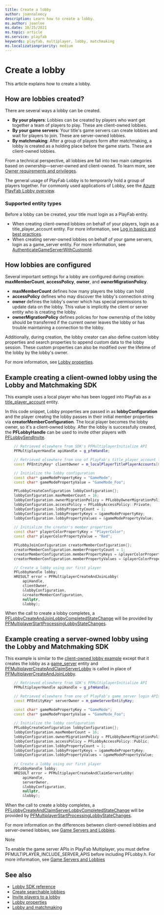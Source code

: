 ```yaml
---
title: Create a lobby
author: joannaleecy
description: Learn how to create a lobby.
ms.author: joanlee
ms.date: 10/25/2021
ms.topic: article
ms.service: playfab
keywords: playfab, multiplayer, lobby, matchmaking
ms.localizationpriority: medium
---
```


# Create a lobby

This article explains how to create a lobby. 

## How are lobbies created?

There are several ways a lobby can be created.

* **By your players**: Lobbies can be created by players who want get together a team of players to play. These are client-owned lobbies.
* **By your game servers**: Your title's game servers can create lobbies and wait for players to join. These are server-owned lobbies.
* **By matchmaking**: After a group of players form after matchmaking, a lobby is created as a holding place before the game starts. These are client-owned lobbies.

From a technical perspective, all lobbies are fall into two main categories based on ownership&mdash;server-owned and client-owned. To learn more, see [Owner requirements and privileges](owner-requirements-and-privileges.md).

The general usage of PlayFab Lobby is to temporarily hold a group of players together. For commonly used applications of Lobby, see the [Azure PlayFab Lobby overview](index.md).

### Supported entity types

Before a lobby can be created, your title must login as a PlayFab entity.

* When creating client-owned lobbies on behalf of your players, login as a title_player_account entity. For more information, see [Log in basics and best practices](../../authentication/login/login-basics-best-practices.md).
* When creating server-owned lobbies on behalf of your game servers, login as a game_server entity. For more information, see [AuthenticateGameServerWithCustomId](/rest/api/playfab/authentication/authentication/authenticate-game-server-with-custom-id).

## How lobbies are configured

Several important settings for a lobby are configured during creation: __maxMemberCount__, __accessPolicy__, __owner__, and __ownerMigrationPolicy__.

* __maxMemberCount__ defines how many players the lobby can hold
* __accessPolicy__ defines who may discover the lobby's connection string
* __owner__ defines the lobby's owner which has special permissions to update data on the lobby. This value is implicitly the client or server entity who is creating the lobby.
* __ownerMigrationPolicy__ defines policies for how ownership of the lobby should be transferred if the current owner leaves the lobby or has trouble maintaining a connection to the lobby.

Additionally, during creation, the lobby creator can also define custom lobby properties and search properties to append custom data to the lobby session. These custom properties can also be modified over the lifetime of the lobby by the lobby's owner.

For more information, see [Lobby properties](lobby-properties.md).

## Example creating a client-owned lobby using the Lobby and Matchmaking SDK

This example uses a local player who has been logged into PlayFab as a [title_player_account](../../data/entities/available-built-in-entity-types.md) entity.

In this code snippet, Lobby properties are passed in as __lobbyConfiguration__ and the player creating the lobby passes in their initial member properties via __creatorMemberConfiguration__. The local player becomes the lobby owner, so it's a client-owned lobby. After the lobby is successfully created, the __PFLobbyHandle__ can be used to invite other players with [PFLobbySendInvite](playfabmultiplayerreference-cpp/pflobby/functions/pflobbysendinvite.md).

```cpp
    // Retrieved elsewhere from SDK's PFMultiplayerInitialize API
    PFMultiplayerHandle apiHandle = g_pfmHandle;

    // Retrieved elsewhere from one of PlayFab's title_player_account login APIs
    const PFEntityKey* clientOwner = m_localPlayerTitlePlayerAccounts[0];

    // Initialize the lobby configuration
    const char* gameModePropertyKey = "GameMode";
    const char* gameModePropertyValue = "GameMode_Foo";

    PFLobbyCreateConfiguration lobbyConfiguration{};
    lobbyConfiguration.maxMemberCount = 16;
    lobbyConfiguration.ownerMigrationPolicy = PFLobbyOwnerMigrationPolicy::Automatic;
    lobbyConfiguration.accessPolicy = PFLobbyAccessPolicy::Private;
    lobbyConfiguration.lobbyPropertyCount = 1;
    lobbyConfiguration.lobbyPropertyKeys = &gameModePropertyKey;
    lobbyConfiguration.lobbyPropertyValues = &gameModePropertyValue;
    
    // Initialize the creator's member properties
    const char* playerColorPropertyKey = "PlayerColor";
    const char* playerColorPropertyValue = "Red";

    PFLobbyJoinConfiguration creatorMemberConfiguration{};
    creatorMemberConfiguration.memberPropertyCount = 1;
    creatorMemberConfiguration.memberPropertyKeys = &playerColorPropertyKey;
    creatorMemberConfiguration.memberPropertyValues = &playerColorPropertyValue;

    // Create a lobby using our first player
    PFLobbyHandle lobby;
    HRESULT error = PFMultiplayerCreateAndJoinLobby(
        apiHandle,
        clientOwner,
        &lobbyConfiguration,
        &creatorMemberConfiguration,
        nullptr,
        &lobby);
```

When the call to create a lobby completes, a [PFLobbyCreateAndJoinLobbyCompletedStateChange](playfabmultiplayerreference-cpp/pflobby/structs/pflobbycreateandjoinlobbycompletedstatechange.md) will be provided by [PFMultiplayerStartProcessingLobbyStateChanges](playfabmultiplayerreference-cpp/pflobby/functions/pfmultiplayerstartprocessinglobbystatechanges.md).

## Example creating a server-owned lobby using the Lobby and Matchmaking SDK

This example is similar to the [client-owned lobby example](#example-creating-a-client-owned-lobby-using-the-lobby-and-matchmaking-sdk) except that it creates the lobby as a [game_server](../../data/entities/available-built-in-entity-types.md) entity and [PFMultiplayerCreateAndClaimServerLobby](playfabmultiplayerreference-cpp/pflobby/functions/pfmultiplayercreateandclaimserverlobby.md) is called in place of [PFMultiplayerCreateAndJoinLobby](playfabmultiplayerreference-cpp/pflobby/functions/pfmultiplayercreateandjoinlobby.md).

```cpp
    // Retrieved elsewhere from SDK's PFMultiplayerInitialize API
    PFMultiplayerHandle apiHandle = g_pfmHandle;

    // Retrieved elsewhere from one of PlayFab's game_server login APIs
    const PFEntityKey* serverOwner = m_gameServerEntityKey;

    const char* gameModePropertyKey = "GameMode";
    const char* gameModePropertyValue = "GameMode_Foo";
    
    // Initialize the lobby configuration
    PFLobbyCreateConfiguration lobbyConfiguration{};
    lobbyConfiguration.maxMemberCount = 16;
    lobbyConfiguration.ownerMigrationPolicy = PFLobbyOwnerMigrationPolicy::Automatic;
    lobbyConfiguration.accessPolicy = PFLobbyAccessPolicy::Public;
    lobbyConfiguration.lobbyPropertyCount = 1;
    lobbyConfiguration.lobbyPropertyKeys = &gameModePropertyKey;
    lobbyConfiguration.lobbyPropertyValues = &gameModePropertyValue;
    
    // Create a lobby using our first player
    PFLobbyHandle lobby;
    HRESULT error = PFMultiplayerCreateAndClaimServerLobby(
        apiHandle,
        serverOwner,
        &lobbyConfiguration,
        nullptr,
        &lobby);
```

When the call to create a lobby completes, a [PFLobbyCreateAndClaimServerLobbyCompletedStateChange](playfabmultiplayerreference-cpp/pflobby/structs/pflobbycreateandclaimserverlobbycompletedstatechange.md) will be provided by [PFMultiplayerStartProcessingLobbyStateChanges](playfabmultiplayerreference-cpp/pflobby/functions/pfmultiplayerstartprocessinglobbystatechanges.md).

For more information on the differences between client-owned lobbies and server-owned lobbies, see [Game Servers and Lobbies](lobby-server-overview.md).

> [!NOTE]
> To enable the game server APIs in PlayFab Multiplayer, you must define PFMULTIPLAYER_INCLUDE_SERVER_APIS before including PFLobby.h.
> For more information, see [Game Servers and Lobbies](lobby-server-overview.md)

## See also

* [Lobby SDK reference](playfabmultiplayerreference-cpp\pflobby\pflobby_members.md)
* [Create searchable lobbies](define-search-keywords.md)
* [Invite players to a lobby](lobby-invites.md)
* [Lobby properties](lobby-properties.md)
* [Lobby and matchmaking](lobby-and-matchmaking.md)
